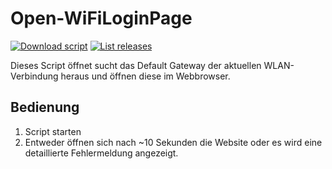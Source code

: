 # Open-WiFiLoginPage

[![Download script](https://img.shields.io/github/downloads/Stud-IT/Open-WiFiLoginPage/total.svg)](https://github.com/Stud-IT/Open-WiFiLoginPage/releases/latest/download/Open-WiFiLoginPage.ps1.bat)
[![List releases](https://img.shields.io/github/release/Stud-IT/Open-WiFiLoginPage.svg)](https://github.com/Stud-IT/Open-WiFiLoginPage/releases)

Dieses Script öffnet sucht das Default Gateway der aktuellen WLAN-Verbindung heraus und öffnen diese im Webbrowser.

## Bedienung
1. Script starten
1. Entweder öffnen sich nach ~10 Sekunden die Website oder es wird eine detaillierte Fehlermeldung angezeigt.
